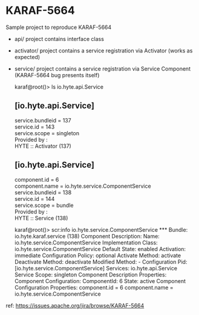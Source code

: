 # KARAF-5664

Sample project to reproduce KARAF-5664 

 * api/ project contains interface class
 * activator/ project contains a service registration via Activator (works as expected)
 * service/ project contains a service registration via Service Component (KARAF-5664 bug presents itself)
 
 
    karaf@root()> ls io.hyte.api.Service
 
    [io.hyte.api.Service]                                                                                                                                                                                                                                                                                                                                                                          
    ---------------------                                                                                                                                                                                                                                                                                                                                                                    
    service.bundleid = 137                                                                                                                                                                                                                                                                                                                                                                 
    service.id = 143                                                                                                                                                                                                                                                                                                                                                                       
    service.scope = singleton                                                                                                                                                                                                                                                                                                                                                             
    Provided by :                                                                                                                                                                                                                                                                                                                                                                           
       HYTE :: Activator (137)                                                                                                                                                                                                                                                                                                                                                                                                                                                                                                                                                                                                                                                                                                                                                      
    
    [io.hyte.api.Service]                                                                                                                                                                                                                                                                                                                                                                  
    ---------------------                                                                                                                                                                                                                                                                                                                                                                   
    component.id = 6                                                                                                                                                                                                                                                                                                                                                                       
    component.name = io.hyte.service.ComponentService                                                                                                                                                                                                                                                                                                                                      
    service.bundleid = 138                                                                                                                                                                                                                                                                                                                                                                 
    service.id = 144                                                                                                                                                                                                                                                                                                                                                                       
    service.scope = bundle                                                                                                                                                                                                                                                                                                                                                                
    Provided by :                                                                                                                                                                                                                                                                                                                                                                           
       HYTE :: Service (138)   
 
 
    karaf@root()> scr:info io.hyte.service.ComponentService
    *** Bundle: io.hyte.karaf.service (138)
    Component Description:
    Name: io.hyte.service.ComponentService
    Implementation Class: io.hyte.service.ComponentService
    Default State: enabled
    Activation: immediate
    Configuration Policy: optional
    Activate Method: activate
    Deactivate Method: deactivate
    Modified Method: -
    Configuration Pid: [io.hyte.service.ComponentService]
    Services: 
      io.hyte.api.Service
    Service Scope: singleton
    Component Description Properties:
    Component Configuration:
      ComponentId: 6
    State: active
    Component Configuration Properties:
        component.id = 6
        component.name = io.hyte.service.ComponentService
 
 ref: https://issues.apache.org/jira/browse/KARAF-5664
 